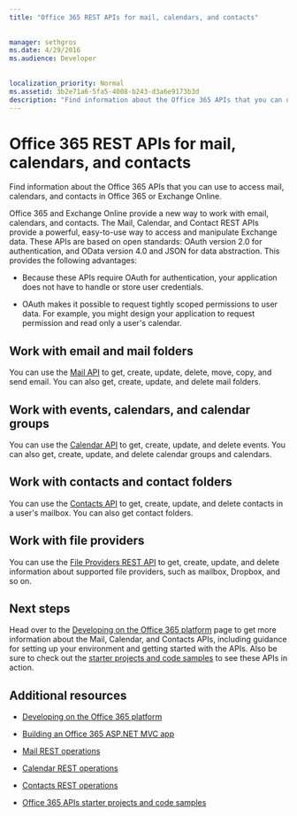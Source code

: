 ```yaml
---
title: "Office 365 REST APIs for mail, calendars, and contacts"
 
 
manager: sethgros
ms.date: 4/29/2016
ms.audience: Developer
 
 
localization_priority: Normal
ms.assetid: 3b2e71a6-5fa5-4008-b243-d3a6e9173b3d
description: "Find information about the Office 365 APIs that you can use to access mail, calendars, and contacts in Office 365 or Exchange Online."
---
```


# Office 365 REST APIs for mail, calendars, and contacts

Find information about the Office 365 APIs that you can use to access mail, calendars, and contacts in Office 365 or Exchange Online.
  
Office 365 and Exchange Online provide a new way to work with email, calendars, and contacts. The Mail, Calendar, and Contact REST APIs provide a powerful, easy-to-use way to access and manipulate Exchange data. These APIs are based on open standards: OAuth version 2.0 for authentication, and OData version 4.0 and JSON for data abstraction. This provides the following advantages:
  
- Because these APIs require OAuth for authentication, your application does not have to handle or store user credentials.
    
- OAuth makes it possible to request tightly scoped permissions to user data. For example, you might design your application to request permission and read only a user's calendar.
    
## Work with email and mail folders

You can use the [Mail API](http://msdn.microsoft.com/office/office365/api/mail-rest-operations%28Office.15%29.aspx) to get, create, update, delete, move, copy, and send email. You can also get, create, update, and delete mail folders. 
  
## Work with events, calendars, and calendar groups

You can use the [Calendar API](http://msdn.microsoft.com/office/office365/api/calendar-rest-operations%28Office.15%29.aspx) to get, create, update, and delete events. You can also get, create, update, and delete calendar groups and calendars. 
  
## Work with contacts and contact folders

You can use the [Contacts API](http://msdn.microsoft.com/office/office365/api/contacts-rest-operations%28Office.15%29.aspx) to get, create, update, and delete contacts in a user's mailbox. You can also get contact folders. 
  
## Work with file providers

You can use the [File Providers REST API](http://msdn.microsoft.com/library/8bab5403-de68-4b49-ab19-9a6470f2a2ce%28Office.15%29.aspx) to get, create, update, and delete information about supported file providers, such as mailbox, Dropbox, and so on. 
  
## Next steps

Head over to the [Developing on the Office 365 platform](http://msdn.microsoft.com/office/office365/howto/platform-development-overview%28Office.15%29.aspx) page to get more information about the Mail, Calendar, and Contacts APIs, including guidance for setting up your environment and getting started with the APIs. Also be sure to check out the [starter projects and code samples](http://msdn.microsoft.com/office/office365/howto/Starter-projects-and-code-samples%28Office.15%29.aspx) to see these APIs in action. 
  
## Additional resources
<a name="bk_addresources"> </a>

- [Developing on the Office 365 platform](http://msdn.microsoft.com/office/office365/howto/platform-development-overview%28Office.15%29.aspx)
    
- [Building an Office 365 ASP.NET MVC app](http://msdn.microsoft.com/office/office365/howto/Build-your-first-ASPNET-MVC-app%28Office.15%29.aspx)
    
- [Mail REST operations](http://msdn.microsoft.com/office/office365/api/mail-rest-operations%28Office.15%29.aspx)
    
- [Calendar REST operations](http://msdn.microsoft.com/office/office365/api/calendar-rest-operations%28Office.15%29.aspx)
    
- [Contacts REST operations](http://msdn.microsoft.com/office/office365/api/contacts-rest-operations%28Office.15%29.aspx)
    
- [Office 365 APIs starter projects and code samples](http://msdn.microsoft.com/office/office365/howto/Starter-projects-and-code-samples%28Office.15%29.aspx)
    

